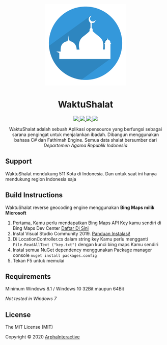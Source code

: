 <p align="center">
  <img src="https://github.com/Arpha01/WaktuShalat/blob/master/WaktuShalat/Resources/WaktuShalat_logo.png" height="auto" width="256px">
</p>

<h1 align="center">WaktuShalat</h1>

<p align="center">
  <a href="#">
    <img src="https://img.shields.io/badge/contributions-welcome-green">
  </a>
  <a href="https://github.com/Arpha01/WaktuShalat/issues">
    <img src="https://img.shields.io/github/issues/Arpha01/WaktuShalat?style=flat-square">
  </a>
  <a href="https://github.com/Arpha01/WaktuShalat/stargazers">
    <img src="https://img.shields.io/github/stars/Arpha01/WaktuShalat?style=flat-square">
  </a>
  <a href="https://github.com/Arpha01/WaktuShalat/blob/master/LICENSE">
    <img src="https://img.shields.io/github/license/Arpha01/WaktuShalat?style=flat-square">
  </a>
</p>

<p align="center">
  WaktuShalat adalah sebuah Aplikasi opensource yang berfungsi sebagai sarana pengingat untuk menjalankan ibadah. Dibangun menggunakan bahasa C# dan Fathimah Engine. 
  Semua data shalat bersumber dari <i>Departemen Agama Republik Indonesia</i>
</p>

## Support
WaktuShalat mendukung 511 Kota di Indonesia. Dan untuk saat ini hanya mendukung region Indonesia saja

## Build Instructions
WaktuShalat reverse geocoding engine menggunakan **Bing Maps milik Microsoft**

 1. Pertama, Kamu perlu mendapatkan Bing Maps API Key kamu sendiri di Bing Maps Dev Center <a href="https://www.bingmapsportal.com/">Daftar Di Sini</a><br>
 2. Instal Visual Studio Community 2019. <a href="https://arpha01.blogspot.com/2019/09/1-visual-basic-net-tutorial-menginstall.html">Panduan Instalasi!</a><br>
 3. Di LocationController.cs dalam string key Kamu perlu mengganti ```File.ReadAllText ("key.txt")``` dengan kunci bing maps Kamu sendiri <br>
 4. Instal semua NuGet dependency menggunakan Package manager console ```nuget install packages.config``` <br>
 5. Tekan F5 untuk memulai

## Requirements
Minimum Windows 8.1 / Windows 10 32Bit maupun 64Bit

<i>Not tested in Windows 7</i>

## License
The MIT License (MIT)

Copyright © 2020 [ArphaInteractive](https://arpha01.github.io)
